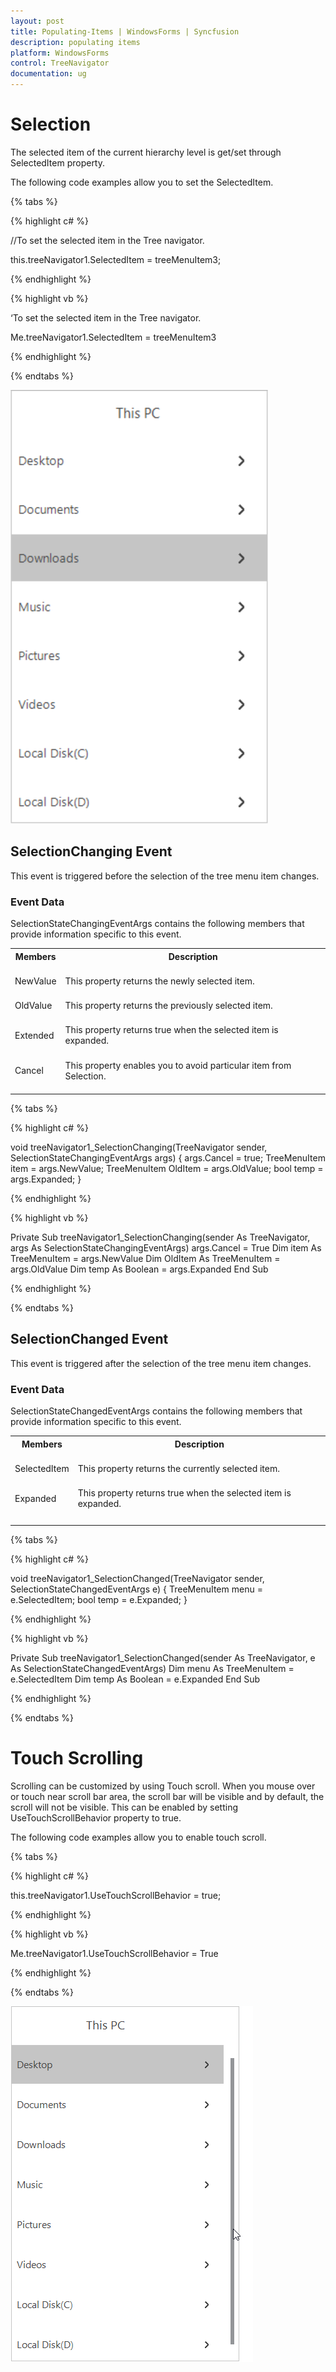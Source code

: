 ```yaml
---
layout: post
title: Populating-Items | WindowsForms | Syncfusion
description: populating items
platform: WindowsForms
control: TreeNavigator 
documentation: ug
---
```


# Selection

The selected item of the current hierarchy level is get/set through SelectedItem property.

The following code examples allow you to set the SelectedItem.

{% tabs %}

{% highlight c# %}

//To set the selected item in the Tree navigator.

this.treeNavigator1.SelectedItem = treeMenuItem3;

{% endhighlight %}

{% highlight vb %}

‘To set the selected item in the Tree navigator.

Me.treeNavigator1.SelectedItem = treeMenuItem3

{% endhighlight %}

{% endtabs %}


![](Concept-and-Features_images/SelectedItem.png)

## SelectionChanging Event
This event is triggered before the selection of the tree menu item changes.

### Event Data

SelectionStateChangingEventArgs contains the following members that provide information specific to this event.          

<table>
<tr>
<th>
Members<br/><br/></th><th>
Description<br/><br/></th></tr>
<tr>
<td>
NewValue<br/><br/></td><td>
This property returns the newly selected item.<br/><br/></td></tr>
<tr>
<td>
OldValue<br/><br/></td><td>
This property returns the previously selected item.<br/><br/></td></tr>
<tr>
<td>
Extended<br/><br/></td><td>
This property returns true when the selected item is expanded.<br/><br/></td></tr>
<tr>
<td>
Cancel<br/><br/></td><td>
This property enables you to avoid particular item from Selection.<br/><br/></td></tr>
</table>

{% tabs %}

{% highlight c# %}

void treeNavigator1_SelectionChanging(TreeNavigator sender, SelectionStateChangingEventArgs args)
   {
       args.Cancel = true;
       TreeMenuItem item = args.NewValue;
        TreeMenuItem OldItem = args.OldValue;
       bool temp = args.Expanded;
   }

{% endhighlight %}

{% highlight vb %}

Private Sub treeNavigator1_SelectionChanging(sender As TreeNavigator, args As SelectionStateChangingEventArgs)
        args.Cancel = True
        Dim item As TreeMenuItem = args.NewValue
        Dim OldItem As TreeMenuItem = args.OldValue
        Dim temp As Boolean = args.Expanded
End Sub

{% endhighlight %}


{% endtabs %}

## SelectionChanged Event
This event is triggered after the selection of the tree menu item changes.

###  Event Data
SelectionStateChangedEventArgs contains the following members that provide information specific to this event.

<table>
<tr>
<th>
Members<br/><br/></th><th>
Description<br/><br/></th></tr>
<tr>
<td>
SelectedItem<br/><br/></td><td>
This property returns the currently selected item.<br/><br/></td></tr>
<tr>
<td>
Expanded<br/><br/></td><td>
This property returns true when the selected item is expanded.<br/><br/></td></tr>
<tr>
<td>
</table>

{% tabs %}

{% highlight c# %}

void treeNavigator1_SelectionChanged(TreeNavigator sender, SelectionStateChangedEventArgs e)
    {
        TreeMenuItem menu = e.SelectedItem;
        bool temp = e.Expanded;
    }


{% endhighlight %}

{% highlight vb %}

Private Sub treeNavigator1_SelectionChanged(sender As TreeNavigator, e As SelectionStateChangedEventArgs)
   Dim menu As TreeMenuItem = e.SelectedItem
   Dim temp As Boolean = e.Expanded
End Sub

{% endhighlight %}

{% endtabs %}

# Touch Scrolling
Scrolling can be customized by using Touch scroll. When you mouse over or touch near scroll bar area, the scroll bar will be visible and by default, the scroll will not be visible. This can be enabled by setting UseTouchScrollBehavior property to true.

The following code examples allow you to enable touch scroll.

{% tabs %}

{% highlight c# %}

this.treeNavigator1.UseTouchScrollBehavior = true;

{% endhighlight %}

{% highlight vb %}

Me.treeNavigator1.UseTouchScrollBehavior = True

{% endhighlight %}

{% endtabs %}


![](Concept-and-Features_images/UseScroll1.png)

